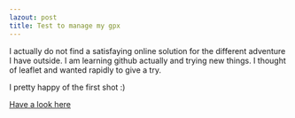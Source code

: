 ```yaml
---
lazout: post
title: Test to manage my gpx
---
```


I actually do not find a satisfaying online solution for the different adventure I have outside.
I am learning github actually and trying new things.
I thought of leaflet and wanted rapidly to give a try.

I pretty happy of the first shot :)

[Have a look here](/leaflet.html)
